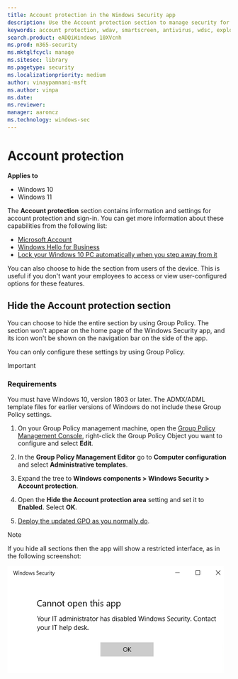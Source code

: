 ```yaml
---
title: Account protection in the Windows Security app
description: Use the Account protection section to manage security for your account and sign in to Microsoft.
keywords: account protection, wdav, smartscreen, antivirus, wdsc, exploit, protection, hide, Windows Defender SmartScreen, SmartScreen Filter, Windows SmartScreen
search.product: eADQiWindows 10XVcnh
ms.prod: m365-security
ms.mktglfcycl: manage
ms.sitesec: library
ms.pagetype: security
ms.localizationpriority: medium
author: vinaypamnani-msft
ms.author: vinpa
ms.date: 
ms.reviewer: 
manager: aaroncz
ms.technology: windows-sec
---
```



# Account protection

**Applies to**

- Windows 10
- Windows 11

The **Account protection** section contains information and settings for account protection and sign-in. You can get more information about these capabilities from the following list: 

- [Microsoft Account](https://account.microsoft.com/account/faq)
- [Windows Hello for Business](../../identity-protection/hello-for-business/hello-identity-verification.md)
- [Lock your Windows 10 PC automatically when you step away from it](https://support.microsoft.com/help/4028111/windows-lock-your-windows-10-pc-automatically-when-you-step-away-from)

You can also choose to hide the section from users of the device. This is useful if you don't want your employees to access or view user-configured options for these features.


## Hide the Account protection section

You can choose to hide the entire section by using Group Policy. The section won't appear on the home page of the Windows Security app, and its icon won't be shown on the navigation bar on the side of the app.

You can only configure these settings by using Group Policy.

>[!IMPORTANT]
>### Requirements
>
>You must have Windows 10, version 1803 or later. The ADMX/ADML template files for earlier versions of Windows do not include these Group Policy settings. 

1.  On your Group Policy management machine, open the [Group Policy Management Console](/previous-versions/windows/it-pro/windows-server-2008-R2-and-2008/cc731212(v=ws.11)), right-click the Group Policy Object you want to configure and select  **Edit**.

3.  In the **Group Policy Management Editor** go to **Computer configuration** and select **Administrative templates**.

5.  Expand the tree to **Windows components > Windows Security > Account protection**.

6.  Open the **Hide the Account protection area** setting and set it to **Enabled**. Select **OK**.

7. [Deploy the updated GPO as you normally do](/windows/win32/srvnodes/group-policy). 

>[!NOTE]
>If you hide all sections then the app will show a restricted interface, as in the following screenshot:
>  
>![Windows Security app with all sections hidden by Group Policy.](images/wdsc-all-hide.png)